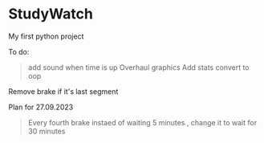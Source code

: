 # StudyWatch
My first python project

To do: 
> add sound when time is up
> Overhaul graphics
> Add stats 
convert to oop

Remove brake if it's last segment


Plan for 27.09.2023
> Every fourth brake instaed of waiting 5 minutes , change it to wait for 30 minutes
